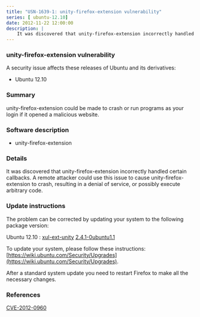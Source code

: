 ```yaml
---
title: "USN-1639-1: unity-firefox-extension vulnerability"
series: [ ubuntu-12.10]
date: 2012-11-22 12:00:00
description: |
    It was discovered that unity-firefox-extension incorrectly handled certain callbacks. A remote attacker could use this issue to cause unity-firefox-extension to crash, resulting in a denial of service, or possibly execute arbitrary code. 
--- 
```

 
 


### unity-firefox-extension vulnerability

A security issue affects these releases of Ubuntu and its derivatives:

* Ubuntu 12.10

### Summary

unity-firefox-extension could be made to crash or run programs as your login if it opened a malicious website.

### Software description

* unity-firefox-extension 

### Details

It was discovered that unity-firefox-extension incorrectly handled certain callbacks. A remote attacker could use this issue to cause unity-firefox-extension to crash, resulting in a denial of service, or possibly execute arbitrary code. 

### Update instructions

The problem can be corrected by updating your system to the following package version:

Ubuntu 12.10
 : [xul-ext-unity](https://launchpad.net/ubuntu/+source/unity-firefox-extension) <span> [2.4.1-0ubuntu1.1](https://launchpad.net/ubuntu/+source/unity-firefox-extension/2.4.1-0ubuntu1.1) </span> 

To update your system, please follow these instructions: [https://wiki.ubuntu.com/Security/Upgrades](https://wiki.ubuntu.com/Security/Upgrades).

After a standard system update you need to restart Firefox to make all the necessary changes. 

### References

 
 [CVE-2012-0960](http://people.ubuntu.com/~ubuntu-security/cve/CVE-2012-0960)
 

